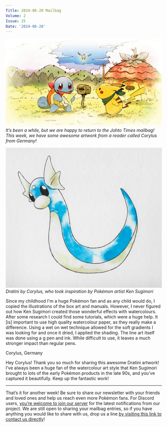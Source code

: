 ```yaml
---
Title: 2024-06-20 Mailbag
Volume: 2
Issue: 25
Date: '2024-06-20'
---
```



[![It’s been a while, but we are happy to return to the Johto Times mailbag! This week, we have some awesome artwork from a reader called Corylus from Germany!](/web/images/its-been-a-while-but-we-are-happy-to-return-to-the-johto-times-mailbag-this-week-we-have-some-awesom.jpeg)](/web/images/its-been-a-while-but-we-are-happy-to-return-to-the-johto-times-mailbag-this-week-we-have-some-awesom.jpeg)*It’s been a while, but we are happy to return to the Johto Times mailbag! This week, we have some awesome artwork from a reader called Corylus from Germany!*





[![Dratini by Corylus, who took inspiration by Pokémon artist Ken Sugimori](/web/images/dratini-by-corylus-who-took-inspiration-by-pokemon-artist-ken-sugimori.jpeg)](/web/images/dratini-by-corylus-who-took-inspiration-by-pokemon-artist-ken-sugimori.jpeg)*Dratini by Corylus, who took inspiration by Pokémon artist Ken Sugimori*



Since my childhood I'm a huge Pokémon fan and as any child would do, I copied the illustrations of the box art and manuals. However, I never figured out how Ken Sugimori created those wonderful effects with watercolours. After some research I could find some tutorials, which were a huge help. It \[is\] important to use high quality watercolour paper, as they really make a difference. Using a wet on wet technique allowed for the soft gradients I was looking for and once it dried, I applied the shading. The line art itself was done using a g pen and ink. While difficult to use, it leaves a much stronger impact than regular pens.

Corylus, Germany

Hey Corylus! Thank you so much for sharing this awesome Dratini artwork! I’ve always been a huge fan of the watercolour art style that Ken Sugimori brought to lots of the early Pokémon products in the late 90s, and you’ve captured it beautifully. Keep up the fantastic work!

* * *

That’s it for another week! Be sure to share our newsletter with your friends and loved ones and help us reach even more Pokémon fans. For Discord users, [you’re welcome to join our server](https://discord.gg/PHUsH8rPg2) for the latest notifications from our project. We are still open to sharing your mailbag entries, so if you have anything you would like to share with us, drop us a line [by visiting this link to contact us directly](https://johto.substack.com/s/mailbag)!